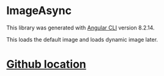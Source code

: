 # ImageAsync

This library was generated with [Angular CLI](https://github.com/angular/angular-cli) version 8.2.14.

This loads the default image and loads dynamic image later.

# [Github location](https://github.com/netConnects/aboss/tree/master/image-async)
